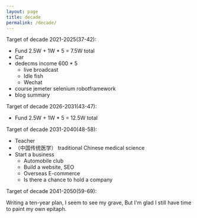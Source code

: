 ```yaml
---
layout: page
title: decade
permalink: /decade/
---
```


Target of decade 2021-2025(37-42):
- Fund 2.5W + 1W * 5 = 7.5W total
- Car
- dedecms income 600 * 5
  - live broadcast
  - Idle fish
  - Wechat
- course jemeter selenium robotframework
- blog summary

Target of decade 2026-2031(43-47):
- Fund 2.5W + 1W * 5 = 12.5W total

Target of decade 2031-2040(48-58):
- Teacher
- （中国传统医学） traditional Chinese medical science
- Start a business
  - Automobile club
  - Build a website, SEO
  - Overseas E-commerce
  - Is there a chance to hold a company

Target of decade 2041-2050(59-69):

Writing a ten-year plan, I seem to see my grave, But I'm glad I still have time to paint my own epitaph.